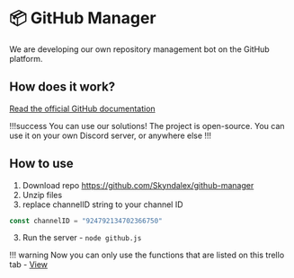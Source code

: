 # :package: GitHub Manager

We are developing our own repository management bot on the GitHub platform.

## How does it work?

[Read the official GitHub documentation](https://docs.github.com/en/developers/webhooks-and-events/webhooks/about-webhooks)

!!!success You can use our solutions!
The project is open-source. You can use it on your own Discord server, or anywhere else
!!!

## How to use

1. Download repo https://github.com/Skyndalex/github-manager
2. Unzip files
3. replace channelID string to your channel ID
```js 
const channelID = "924792134702366750" 
```
3. Run the server - `node github.js`


!!! warning
Now you can only use the functions that are listed on this trello tab - [View](https://trello.com/c/eLXjsiW8/12-github-manager)